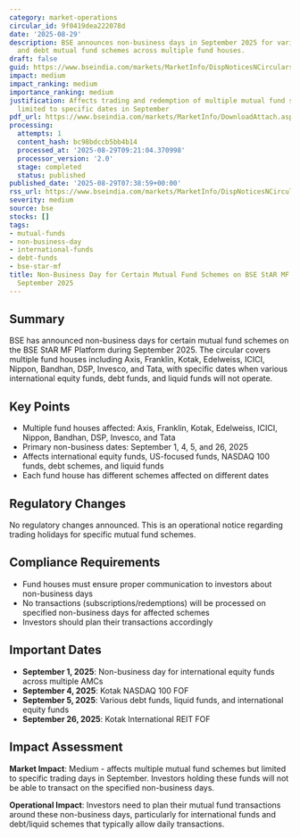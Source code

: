 ```yaml
---
category: market-operations
circular_id: 9f0419dea222078d
date: '2025-08-29'
description: BSE announces non-business days in September 2025 for various international
  and debt mutual fund schemes across multiple fund houses.
draft: false
guid: https://www.bseindia.com/markets/MarketInfo/DispNoticesNCirculars.aspx?Noticeid={5DB8AD49-645F-4BC0-8A09-EFEA1545BA49}&noticeno=20250829-4&dt=08/29/2025&icount=4&totcount=7&flag=0
impact: medium
impact_ranking: medium
importance_ranking: medium
justification: Affects trading and redemption of multiple mutual fund schemes but
  limited to specific dates in September
pdf_url: https://www.bseindia.com/markets/MarketInfo/DownloadAttach.aspx?id=20250829-4&attachedId=9f5fbcf2-f520-41d3-a999-a21f7d89956c
processing:
  attempts: 1
  content_hash: bc98bdccb5bb4b14
  processed_at: '2025-08-29T09:21:04.370998'
  processor_version: '2.0'
  stage: completed
  status: published
published_date: '2025-08-29T07:38:59+00:00'
rss_url: https://www.bseindia.com/markets/MarketInfo/DispNoticesNCirculars.aspx?Noticeid={5DB8AD49-645F-4BC0-8A09-EFEA1545BA49}&noticeno=20250829-4&dt=08/29/2025&icount=4&totcount=7&flag=0
severity: medium
source: bse
stocks: []
tags:
- mutual-funds
- non-business-day
- international-funds
- debt-funds
- bse-star-mf
title: Non-Business Day for Certain Mutual Fund Schemes on BSE StAR MF Platform -
  September 2025
---
```


## Summary

BSE has announced non-business days for certain mutual fund schemes on the BSE StAR MF Platform during September 2025. The circular covers multiple fund houses including Axis, Franklin, Kotak, Edelweiss, ICICI, Nippon, Bandhan, DSP, Invesco, and Tata, with specific dates when various international equity funds, debt funds, and liquid funds will not operate.

## Key Points

- Multiple fund houses affected: Axis, Franklin, Kotak, Edelweiss, ICICI, Nippon, Bandhan, DSP, Invesco, and Tata
- Primary non-business dates: September 1, 4, 5, and 26, 2025
- Affects international equity funds, US-focused funds, NASDAQ 100 funds, debt schemes, and liquid funds
- Each fund house has different schemes affected on different dates

## Regulatory Changes

No regulatory changes announced. This is an operational notice regarding trading holidays for specific mutual fund schemes.

## Compliance Requirements

- Fund houses must ensure proper communication to investors about non-business days
- No transactions (subscriptions/redemptions) will be processed on specified non-business days for affected schemes
- Investors should plan their transactions accordingly

## Important Dates

- **September 1, 2025**: Non-business day for international equity funds across multiple AMCs
- **September 4, 2025**: Kotak NASDAQ 100 FOF
- **September 5, 2025**: Various debt funds, liquid funds, and international equity funds
- **September 26, 2025**: Kotak International REIT FOF

## Impact Assessment

**Market Impact**: Medium - affects multiple mutual fund schemes but limited to specific trading days in September. Investors holding these funds will not be able to transact on the specified non-business days.

**Operational Impact**: Investors need to plan their mutual fund transactions around these non-business days, particularly for international funds and debt/liquid schemes that typically allow daily transactions.